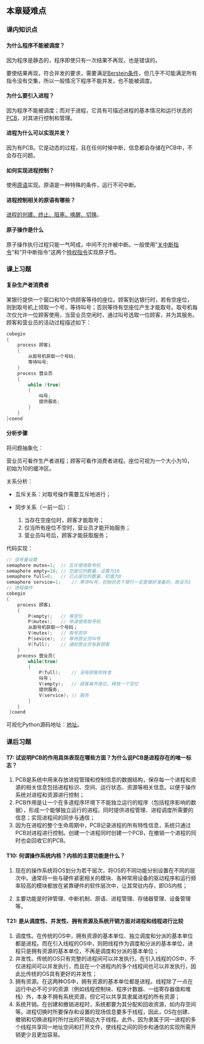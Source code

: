 ## 本章疑难点

### 课内知识点

#### 为什么程序不能被调度？

因为程序是静态的，程序即使只有一次结果不再现，也是错误的。

要使结果再现，符合并发的要求，需要满足[Berstein条件](https://docs.drshw.tech/os/1/2/#bernstein%E6%9D%A1%E4%BB%B6)，但几乎不可能满足所有指令没有交集，所以一般情况下程序不能并发，也不能被调度。

#### 为什么要引入进程？

因为程序不能被调度；而对于进程，它具有可描述进程的基本情况和运行状态的[PCB](https://docs.drshw.tech/os/2/1/#21-%E8%BF%9B%E7%A8%8B%E7%9A%84%E5%9F%BA%E6%9C%AC%E6%A6%82%E5%BF%B5)，对其进行控制和管理。

#### 进程为什么可以实现并发？

因为有PCB。它是动态的过程，且在任何时候中断，信息都会存储在PCB中，不会存在问题。

#### 如何实现进程控制？

使用[原语](https://docs.drshw.tech/os/2/2/#222-%E8%BF%9B%E7%A8%8B%E6%8E%A7%E5%88%B6%E7%9B%B8%E5%85%B3%E7%9A%84%E5%8E%9F%E8%AF%AD)实现。原语是一种特殊的条件，运行不可中断。

#### 进程控制相关的原语有哪些？

[进程的创建、终止、阻塞、唤醒、切换](https://docs.drshw.tech/os/2/2/#222-%E8%BF%9B%E7%A8%8B%E6%8E%A7%E5%88%B6%E7%9B%B8%E5%85%B3%E7%9A%84%E5%8E%9F%E8%AF%AD)。

#### 原子操作是什么

原子操作执行过程只能一气呵成，中间不允许被中断。一般使用“[关中断指令](https://docs.drshw.tech/os/2/2/#221-%E5%9F%BA%E6%9C%AC%E6%A6%82%E5%BF%B5)”和“开中断指令”这两个[特权指令](https://docs.drshw.tech/os/1/4/#141-%E6%93%8D%E4%BD%9C%E7%B3%BB%E7%BB%9F%E7%9A%84%E8%BF%90%E8%A1%8C%E6%9C%BA%E5%88%B6)实现原子性。

### 课上习题

#### 复杂生产者消费者

某银行提供一个窗口和10个供顾客等待的座位。顾客到达银行时，若有空座位，则到取号机上领取一个号，等待叫号；否则等待有空座位产生才能取号。取号机每次仅允许一位顾客使用，当营业员空闲时，通过叫号选取一位顾客，并为其服务。顾客和营业员的活动过程描述如下：

```cpp
cobegin
{
    process 顾客i
    {
        从取号机获取一个号码;
        等待叫号;
    }
    process 营业员
    {
        while (true)
        {
            叫号;
            提供服务;
        }
    }
}coend
```

#### 分析步骤

将问题抽象化：

营业员可看作生产者进程；顾客可看作消费者进程。座位可视为一个大小为10，初始为10的缓冲区。

关系分析：

+ 互斥关系：对取号操作需要互斥地进行；

+ 同步关系（一前一后）：

  1. 当存在空座位时，顾客才能取号；
  2. 仅当所有座位不空时，营业员才能开始服务；
  3. 营业员叫号后，顾客才能获取服务；

代码实现：

```cpp
// 信号量设置
semaphore mutex=1;  // 互斥使用取号机
semaphore empty=10; // 空座位的数量，设置为10
semaphore full=0;   // 已占座位的数量，初值为0
semaphore service=1;    // 等待叫号，初始状态下银行一定是做好准备的，故设为1
// 进程操作
cobegin 
{
    process 顾客i
    {
        P(empty);   // 等空位
        P(mutex);   // 申请使用取号机
        从取号机获取一个号码；
        V(mutex);   // 取号完毕
        P(sevice);  // 等待营业员叫号
        V(full);    // 通知营业员有新顾客
    }
    process 营业员{
        while(true)
        {
            P(full);    // 没有顾客则休息
            叫号；
            V(empty);   // 顾客离开座位，释放一个空位
            提供服务;
            V(service); // 服务
        }
    }
 }coend
```

可视化Python源码地址：[地址](https://github.com/DrSHW/OS-experiments/blob/main/%E8%AF%BE%E7%A8%8B%E8%AE%BE%E8%AE%A1%E2%80%94%E2%80%94PV%E6%93%8D%E4%BD%9C%E5%AE%9E%E7%8E%B0%E9%93%B6%E8%A1%8C%E6%9C%8D%E5%8A%A1%E9%97%AE%E9%A2%98.py)。

### 课后习题

#### T7: 试说明PCB的作用具体表现在哪些方面？为什么说PCB是进程存在的唯一标志？

1. PCB是系统中用来存放进程管理和控制信息的数据结构，保存每一个进程和资源的相关信息包括进程标识、空间、运行状态、资源等相关信息。以便于操作系统对进程和资源进行控制；
2. PCB作用是让一个在多道程序环境下不能独立运行的程序（包括程序影响的数据），形成一个能够独立运行的进程。同时提供进程管理、进程调度所需要的信息；实现进程间的同步与通信；
3. 因为在进程的整个生命周期中，PCB记录进程的所有特性信息，系统只通过PCB对进程进行控制。创建一个进程同时创建一个PCB，在撤销一个进程的同时也会回收它的PCB。

#### T10: 何谓操作系统内核？内核的主要功能是什么？

1. 现在的操作系统将OS划分为若干层次，将OS的不同功能分别设置在不同的层次中。通常将一些与硬件紧密相关的模块、各种常用设备的驱动程序和运行频率较高的模块都放在紧靠硬件的软件层次中，让其常驻内存，即OS内核；

2. 主要功能是时钟管理、中断机制、原语、进程管理、存储器管理、设备管理等。

#### T21: 是从调度性、并发性、拥有资源及系统开销方面对进程和线程进行比较

1. 调度性。在传统的OS中，拥有资源的基本单位、独立调度和分派的基本单位都是进程。而在引入线程的OS中，则把线程作为调度和分派的基本单位，进程只是拥有资源的基本单位，不再是调度和分派的基本单位；
2. 并发性。传统的OS只有完整的进程间可以并发执行。在引入线程的OS中，不仅进程间可以并发执行，而且在一个进程内的多个线程间也可以并发执行，因此比传统的OS具有更好的并发性；
3. 拥有资源。在这两种OS中，拥有资源的基本单位都是进程。线程除了一点在运行中必不可少的资源（例如线程控制块、程序计数器、一组寄存器值和堆栈）外，本身不拥有系统资源，但它可以共享其隶属进程的所有资源；
4. 系统开销。在创建和撤销进程时，系统都要为其分配和回收资源，如内存空间等。进程切换时所要保存和设置的现场信息要多于线程，因此，OS在创建、撤销和切换进程时所付出的开销远大于线程。此外，因为隶属于同一进程的多个线程共享同一地址空间和打开文件，使线程之间的同步和通信的实现所需开销更少且更加容易。
